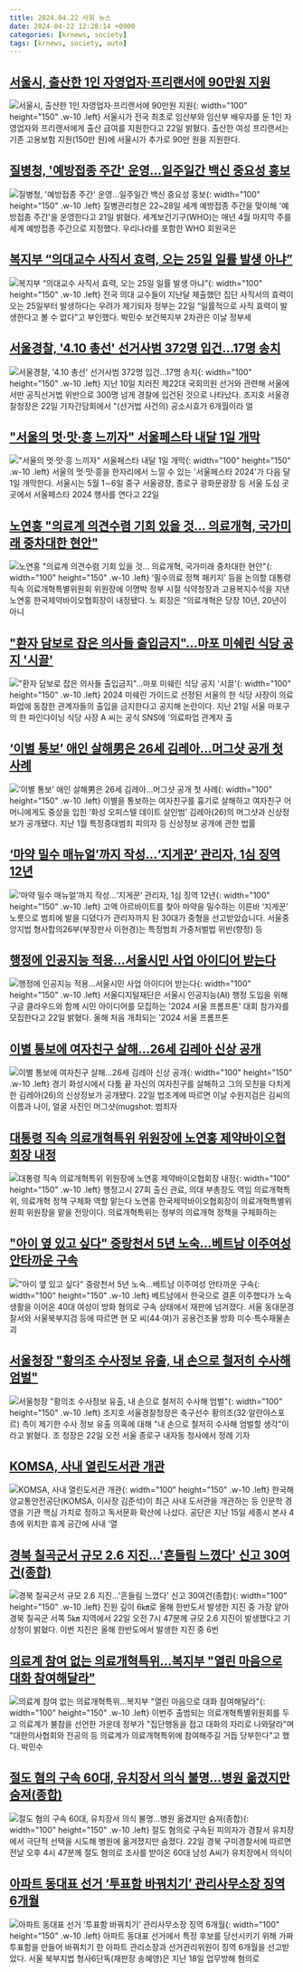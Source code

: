 ```yaml
---
title: 2024.04.22 사회 뉴스
date: 2024-04-22 12:28:14 +0900
categories: [krnews, society]
tags: [krnews, society, auto]
---
```

## [서울시, 출산한 1인 자영업자·프리랜서에 90만원 지원](https://n.news.naver.com/mnews/article/421/0007495974)

![서울시, 출산한 1인 자영업자·프리랜서에 90만원 지원](https://mimgnews.pstatic.net/image/origin/421/2024/04/22/7495974.jpg?type=nf220_150){: width="100" height="150" .w-10 .left}
서울시가 전국 최초로 임산부와 임산부 배우자를 둔 1인 자영업자와 프리랜서에게 출산 급여를 지원한다고 22일 밝혔다. 출산한 여성 프리랜서는 기존 고용보험 지원(150만 원)에 서울시가 추가로 90만 원을 지원한다.

## [질병청, '예방접종 주간' 운영…일주일간 백신 중요성 홍보](https://n.news.naver.com/mnews/article/003/0012503451)

![질병청, '예방접종 주간' 운영…일주일간 백신 중요성 홍보](https://mimgnews.pstatic.net/image/origin/003/2024/04/21/12503451.jpg?type=nf220_150){: width="100" height="150" .w-10 .left}
질병관리청은 22~28일 세계 예방접종 주간을 맞이해 '예방접종 주간'을 운영한다고 21일 밝혔다. 세계보건기구(WHO)는 매년 4월 마지막 주를 세계 예방접종 주간으로 지정했다. 우리나라를 포함한 WHO 회원국은

## [복지부 “의대교수 사직서 효력, 오는 25일 일률 발생 아냐”](https://n.news.naver.com/mnews/article/020/0003560441)

![복지부 “의대교수 사직서 효력, 오는 25일 일률 발생 아냐”](https://mimgnews.pstatic.net/image/origin/020/2024/04/22/3560441.jpg?type=nf220_150){: width="100" height="150" .w-10 .left}
전국 의대 교수들이 지난달 제출했던 집단 사직서의 효력이 오는 25일부터 발생하다는 우려가 제기되자 정부는 22일 “일률적으로 사직 효력이 발생한다고 볼 수 없다”고 부인했다. 박민수 보건복지부 2차관은 이날 정부세

## [서울경찰, '4.10 총선' 선거사범 372명 입건…17명 송치](https://n.news.naver.com/mnews/article/277/0005408681)

![서울경찰, '4.10 총선' 선거사범 372명 입건…17명 송치](https://mimgnews.pstatic.net/image/origin/277/2024/04/22/5408681.jpg?type=nf220_150){: width="100" height="150" .w-10 .left}
지난 10일 치러진 제22대 국회의원 선거와 관련해 서울에서만 공직선거법 위반으로 300명 넘게 경찰에 입건된 것으로 나타났다. 조지호 서울경찰청장은 22일 기자간담회에서 "(선거법 사건의) 공소시효가 6개월이라 얼

## ["서울의 멋·맛·흥 느끼자" 서울페스타 내달 1일 개막](https://n.news.naver.com/mnews/article/001/0014644712)

!["서울의 멋·맛·흥 느끼자" 서울페스타 내달 1일 개막](https://mimgnews.pstatic.net/image/origin/001/2024/04/22/14644712.jpg?type=nf220_150){: width="100" height="150" .w-10 .left}
서울의 멋·맛·흥을 한자리에서 느낄 수 있는 '서울페스타 2024'가 다음 달 1일 개막한다. 서울시는 5월 1∼6일 중구 서울광장, 종로구 광화문광장 등 서울 도심 곳곳에서 서울페스타 2024 행사를 연다고 22일

## [노연홍 "의료계 의견수렴 기회 있을 것… 의료개혁, 국가미래 중차대한 현안"](https://n.news.naver.com/mnews/article/011/0004330683)

![노연홍 "의료계 의견수렴 기회 있을 것… 의료개혁, 국가미래 중차대한 현안"](https://mimgnews.pstatic.net/image/origin/011/2024/04/22/4330683.jpg?type=nf220_150){: width="100" height="150" .w-10 .left}
‘필수의료 정책 패키지’ 등을 논의할 대통령 직속 의료개혁특별위원회 위원장에 이명박 정부 시절 식약청장과 고용복지수석을 지낸 노연홍 한국제약바이오협회장이 내정됐다. 노 회장은 “의료개혁은 당장 10년, 20년이 아니

## ["환자 담보로 잡은 의사들 출입금지"…마포 미쉐린 식당 공지 '시끌'](https://n.news.naver.com/mnews/article/421/0007495608)

!["환자 담보로 잡은 의사들 출입금지"…마포 미쉐린 식당 공지 '시끌'](https://mimgnews.pstatic.net/image/origin/421/2024/04/22/7495608.jpg?type=nf220_150){: width="100" height="150" .w-10 .left}
2024 미쉐린 가이드로 선정된 서울의 한 식당 사장이 의료파업에 동참한 관계자들의 출입을 금지한다고 공지해 논란이다. 지난 21일 서울 마포구의 한 파인다이닝 식당 사장 A 씨는 공식 SNS에 '의료파업 관계자 출

## [‘이별 통보’ 애인 살해男은 26세 김레아...머그샷 공개 첫 사례](https://n.news.naver.com/mnews/article/025/0003355617)

![‘이별 통보’ 애인 살해男은 26세 김레아...머그샷 공개 첫 사례](https://mimgnews.pstatic.net/image/origin/025/2024/04/22/3355617.jpg?type=nf220_150){: width="100" height="150" .w-10 .left}
이별을 통보하는 여자친구를 흉기로 살해하고 여자친구 어머니에게도 중상을 입힌 ‘화성 오피스텔 데이트 살인범’ 김레아(26)의 머그샷과 신상정보가 공개됐다. 지난 1월 특정중대범죄 피의자 등 신상정보 공개에 관한 법률

## [‘마약 밀수 매뉴얼’까지 작성…‘지게꾼’ 관리자, 1심 징역 12년](https://n.news.naver.com/mnews/article/056/0011706170)

![‘마약 밀수 매뉴얼’까지 작성…‘지게꾼’ 관리자, 1심 징역 12년](https://mimgnews.pstatic.net/image/origin/056/2024/04/22/11706170.jpg?type=nf220_150){: width="100" height="150" .w-10 .left}
고액 아르바이트를 찾아 마약을 밀수하는 이른바 ‘지게꾼’ 노릇으로 범죄에 발을 디뎠다가 관리자까지 된 30대가 중형을 선고받았습니다. 서울중앙지법 형사합의26부(부장판사 이현경)는 특정범죄 가중처벌법 위반(향정) 등

## [행정에 인공지능 적용…서울시민 사업 아이디어 받는다](https://n.news.naver.com/mnews/article/421/0007495976)

![행정에 인공지능 적용…서울시민 사업 아이디어 받는다](https://mimgnews.pstatic.net/image/origin/421/2024/04/22/7495976.jpg?type=nf220_150){: width="100" height="150" .w-10 .left}
서울디지털재단은 서울시 인공지능(AI) 행정 도입을 위해 구글 클라우드와 함께 시민 아이디어를 모집하는 '2024 서울 프롬프톤' 대회 참가자를 모집한다고 22일 밝혔다. 올해 처음 개최되는 '2024 서울 프롬프톤

## [이별 통보에 여자친구 살해…26세 김레아 신상 공개](https://n.news.naver.com/mnews/article/119/0002822600)

![이별 통보에 여자친구 살해…26세 김레아 신상 공개](https://mimgnews.pstatic.net/image/origin/119/2024/04/22/2822600.jpg?type=nf220_150){: width="100" height="150" .w-10 .left}
경기 화성시에서 다툼 끝 자신의 여자친구를 살해하고 그의 모친을 다치게 한 김레아(26)의 신상정보가 공개됐다. 22일 법조계에 따르면 이날 수원지검은 김씨의 이름과 나이, 얼굴 사진인 머그샷(mugshot: 범죄자

## [대통령 직속 의료개혁특위 위원장에 노연홍 제약바이오협회장 내정](https://n.news.naver.com/mnews/article/366/0000987197)

![대통령 직속 의료개혁특위 위원장에 노연홍 제약바이오협회장 내정](https://mimgnews.pstatic.net/image/origin/366/2024/04/21/987197.jpg?type=nf220_150){: width="100" height="150" .w-10 .left}
행정고시 27회 출신 관료, 의대 부총장도 역임 의료개혁특위, 의료개혁 정책 구체화 역할 맡는다 노연홍 한국제약바이오협회장이 의료개혁특별위원회 위원장을 맡을 전망이다. 의료개혁특위는 정부의 의료개혁 정책을 구체화하는

## ["아이 옆 있고 싶다" 중랑천서 5년 노숙…베트남 이주여성 안타까운 구속](https://n.news.naver.com/mnews/article/421/0007495556)

!["아이 옆 있고 싶다" 중랑천서 5년 노숙…베트남 이주여성 안타까운 구속](https://mimgnews.pstatic.net/image/origin/421/2024/04/22/7495556.jpg?type=nf220_150){: width="100" height="150" .w-10 .left}
베트남에서 한국으로 결혼 이주했다가 노숙 생활을 이어온 40대 여성이 방화 혐의로 구속 상태에서 재판에 넘겨졌다. 서울 동대문경찰서와 서울북부지검 등에 따르면 현 모 씨(44·여)가 공용건조물 방화 미수·특수재물손괴

## [서울청장 "황의조 수사정보 유출, 내 손으로 철저히 수사해 엄벌"](https://n.news.naver.com/mnews/article/421/0007496186)

![서울청장 "황의조 수사정보 유출, 내 손으로 철저히 수사해 엄벌"](https://mimgnews.pstatic.net/image/origin/421/2024/04/22/7496186.jpg?type=nf220_150){: width="100" height="150" .w-10 .left}
조지호 서울경찰청장은 축구선수 황의조(32·알란야스포르) 측이 제기한 수사 정보 유출 의혹에 대해 "내 손으로 철저히 수사해 엄벌할 생각"이라고 밝혔다. 조 청장은 22일 오전 서울 종로구 내자동 청사에서 정례 기자

## [KOMSA, 사내 열린도서관 개관](https://n.news.naver.com/mnews/article/119/0002822522)

![KOMSA, 사내 열린도서관 개관](https://mimgnews.pstatic.net/image/origin/119/2024/04/22/2822522.jpg?type=nf220_150){: width="100" height="150" .w-10 .left}
한국해양교통안전공단(KOMSA, 이사장 김준석)이 최근 사내 도서관을 개관하는 등 인문학 경영을 기관 핵심 가치로 정하고 독서문화 확산에 나섰다. 공단은 지난 15일 세종시 본사 4층에 위치한 휴게 공간에 사내 ‘열

## [경북 칠곡군서 규모 2.6 지진…'흔들림 느꼈다' 신고 30여건(종합)](https://n.news.naver.com/mnews/article/001/0014644388)

![경북 칠곡군서 규모 2.6 지진…'흔들림 느꼈다' 신고 30여건(종합)](https://mimgnews.pstatic.net/image/origin/001/2024/04/22/14644388.jpg?type=nf220_150){: width="100" height="150" .w-10 .left}
진원 깊이 6㎞로 올해 한반도서 발생한 지진 중 가장 얕아 경북 칠곡군 서쪽 5㎞ 지역에서 22일 오전 7시 47분께 규모 2.6 지진이 발생했다고 기상청이 밝혔다. 이번 지진은 올해 한반도에서 발생한 지진 중 6번

## [의료계 참여 없는 의료개혁특위…복지부 "열린 마음으로 대화 참여해달라"](https://n.news.naver.com/mnews/article/008/0005028584)

![의료계 참여 없는 의료개혁특위…복지부 "열린 마음으로 대화 참여해달라"](https://mimgnews.pstatic.net/image/origin/008/2024/04/22/5028584.jpg?type=nf220_150){: width="100" height="150" .w-10 .left}
이번주 출범되는 의료개혁특별위원회를 두고 의료계가 불참을 선언한 가운데 정부가 "집단행동을 접고 대화의 자리로 나와달라"며 "대한의사협회와 전공의 등 의료계가 의료개혁특위에 참여해주길 거듭 당부한다"고 했다. 박민수

## [절도 혐의 구속 60대, 유치장서 의식 불명…병원 옮겼지만 숨져(종합)](https://n.news.naver.com/mnews/article/001/0014644686)

![절도 혐의 구속 60대, 유치장서 의식 불명…병원 옮겼지만 숨져(종합)](https://mimgnews.pstatic.net/image/origin/001/2024/04/22/14644686.jpg?type=nf220_150){: width="100" height="150" .w-10 .left}
절도 혐의로 구속된 피의자가 경찰서 유치장에서 극단적 선택을 시도해 병원에 옮겨졌지만 숨졌다. 22일 경북 구미경찰서에 따르면 전날 오후 4시 47분께 절도 혐의로 조사를 받아온 60대 남성 A씨가 유치장에서 의식이

## [아파트 동대표 선거 ‘투표함 바꿔치기’ 관리사무소장 징역 6개월](https://n.news.naver.com/mnews/article/032/0003291948)

![아파트 동대표 선거 ‘투표함 바꿔치기’ 관리사무소장 징역 6개월](https://mimgnews.pstatic.net/image/origin/032/2024/04/22/3291948.jpg?type=nf220_150){: width="100" height="150" .w-10 .left}
아파트 동대표 선거에서 특정 후보를 당선시키기 위해 가짜 투표함을 만들어 바꿔치기 한 아파트 관리소장과 선거관리위원이 징역 6개월을 선고받았다. 서울 북부지법 형사6단독(재판장 송혜영)은 지난 18일 업무방해 혐의로

